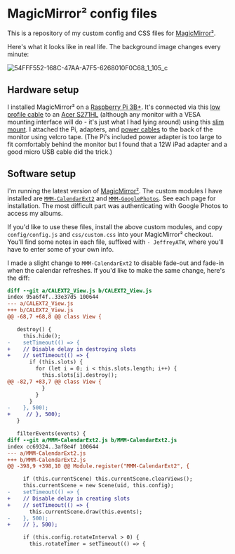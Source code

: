 # MagicMirror² config files

This is a repository of my custom config and CSS files for [MagicMirror²](https://github.com/MichMich/MagicMirror).

Here's what it looks like in real life. The background image changes every minute:

![54FFF552-168C-47AA-A7F5-6268010F0C68_1_105_c](https://user-images.githubusercontent.com/266170/177386446-ffdcddcf-0b28-422f-8434-16699e846f32.jpeg)

## Hardware setup

I installed MagicMirror² on a [Raspberry Pi 3B+](https://www.raspberrypi.com/products/raspberry-pi-3-model-b-plus/). It's connected via this [low profile cable](https://www.amazon.com/gp/product/B07RL574BB) to an [Acer S271HL](https://g.co/kgs/Ay74Qs) (although any monitor with a VESA mounting interface will do - it's just what I had lying around) using this [slim mount](https://www.amazon.com/gp/product/B00QOQAHNE). I attached the Pi, adapters, and [power cables](https://www.amazon.com/gp/product/B071XDRQWP) to the back of the monitor using velcro tape. (The Pi's included power adapter is too large to fit comfortably behind the monitor but I found that a 12W iPad adapter and a good micro USB cable did the trick.)

## Software setup

I'm running the latest version of [MagicMirror²](https://github.com/MichMich/MagicMirror). The custom modules I have installed are [`MMM-CalendarExt2`](https://github.com/MMM-CalendarExt2/MMM-CalendarExt2) and [`MMM-GooglePhotos`](https://github.com/aneaville/MMM-GooglePhotos). See each page for installation. The most difficult part was authenticating with Google Photos to access my albums.

If you'd like to use these files, install the above custom modules, and copy `config/config.js` and `css/custom.css` into your MagicMirror² checkout. You'll find some notes in each file, suffixed with `- JeffreyATW`, where you'll have to enter some of your own info.

I made a slight change to `MMM-CalendarExt2` to disable fade-out and fade-in when the calendar refreshes. If you'd like to make the same change, here's the diff:

```diff
diff --git a/CALEXT2_View.js b/CALEXT2_View.js
index 95a6f4f..33e37d5 100644
--- a/CALEXT2_View.js
+++ b/CALEXT2_View.js
@@ -68,7 +68,8 @@ class View {

   destroy() {
     this.hide();
-    setTimeout(() => {
+    // Disable delay in destroying slots
+    // setTimeout(() => {
       if (this.slots) {
         for (let i = 0; i < this.slots.length; i++) {
           this.slots[i].destroy();
@@ -82,7 +83,7 @@ class View {
           }
         }
       }
-    }, 500);
+     // }, 500);
   }

   filterEvents(events) {
diff --git a/MMM-CalendarExt2.js b/MMM-CalendarExt2.js
index cc69324..3af8e4f 100644
--- a/MMM-CalendarExt2.js
+++ b/MMM-CalendarExt2.js
@@ -398,9 +398,10 @@ Module.register("MMM-CalendarExt2", {

     if (this.currentScene) this.currentScene.clearViews();
     this.currentScene = new Scene(uid, this.config);
-    setTimeout(() => {
+    // Disable delay in creating slots
+    // setTimeout(() => {
       this.currentScene.draw(this.events);
-    }, 500);
+    // }, 500);

     if (this.config.rotateInterval > 0) {
       this.rotateTimer = setTimeout(() => {
```
